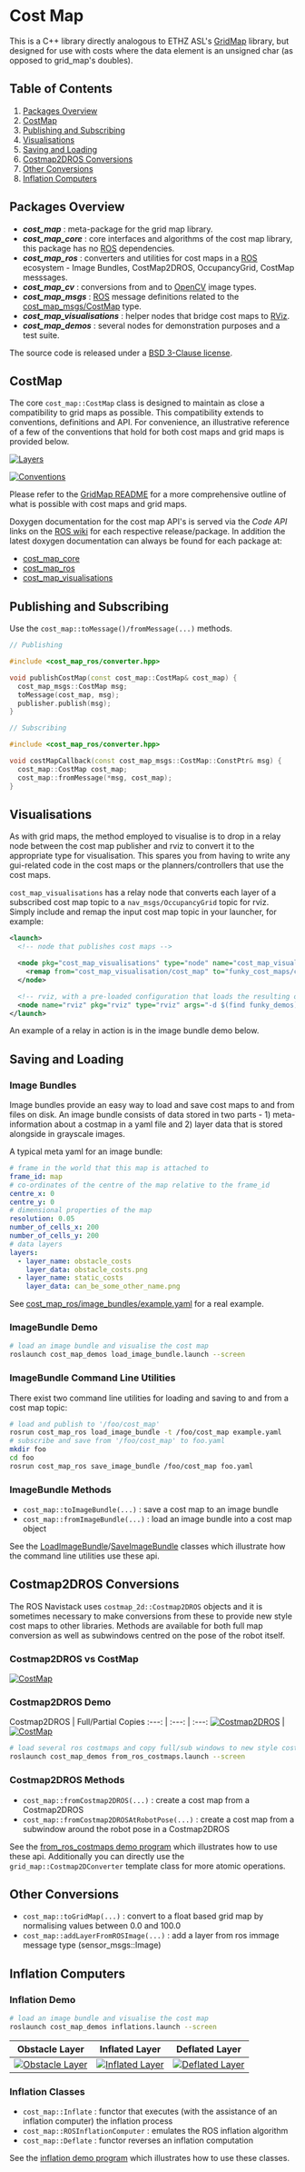 # Cost Map

This is a C++ library directly analogous to ETHZ ASL's [GridMap] library,
but designed for use with costs where the data element is an unsigned char (as opposed to grid_map's doubles).

## Table of Contents

1. [Packages Overview](#packages-overview)
2. [CostMap](#costmap)
3. [Publishing and Subscribing](#publishing-and-subscribing)
4. [Visualisations](#visualisations)
5. [Saving and Loading](#saving-and-loading)
6. [Costmap2DROS Conversions](#costmap2dros-conversions)
7. [Other Conversions](#other-conversions)
8. [Inflation Computers](#inflation-computers)

## Packages Overview

* ***cost_map*** : meta-package for the grid map library.
* ***cost_map_core*** : core interfaces and algorithms of the cost map library, this package has no [ROS] dependencies.
* ***cost_map_ros*** : converters and utilities for cost maps in a [ROS] ecosystem - Image Bundles, CostMap2DROS, OccupancyGrid, CostMap messsages.
* ***cost_map_cv*** : conversions from and to [OpenCV] image types.
* ***cost_map_msgs*** : [ROS] message definitions related to the [cost_map_msgs/CostMap] type.
* ***cost_map_visualisations*** : helper nodes that bridge cost maps to [RViz].
* ***cost_map_demos*** : several nodes for demonstration purposes and a test suite.

The source code is released under a [BSD 3-Clause license](LICENSE).

## CostMap

The core `cost_map::CostMap` class is designed to maintain as close a compatibility
to grid maps as possible. This compatibility extends to conventions, definitions and API.
For convenience, an illustrative reference of a few of the conventions that hold for both
cost maps and grid maps is provided below.

[![Layers](cost_map_core/doc/grid_map_layers.png)](cost_map_core/doc/grid_map_layers.pdf)

[![Conventions](cost_map_core/doc/grid_map_conventions.png)](cost_map_core/doc/grid_map_conventions.pdf)

Please refer to the [GridMap README](https://github.com/ethz-asl/grid_map/blob/master/README.md) for a
more comprehensive outline of what is possible with cost maps and grid maps.

Doxygen documentation for the cost map API's is served via the *Code API* links on the
[ROS wiki](http://wiki.ros.org/cost_map) for each respective release/package. In addition
the latest doxygen documentation can always be found for each package at:

* [cost_map_core](http://docs.ros.org/api/cost_map_core/html/annotated.html)
* [cost_map_ros](http://docs.ros.org/api/cost_map_ros/html/annotated.html)
* [cost_map_visualisations](http://docs.ros.org/api/cost_map_visualisations/html/annotated.html)

## Publishing and Subscribing

Use the `cost_map::toMessage()/fromMessage(...)` methods.

```cpp
// Publishing

#include <cost_map_ros/converter.hpp>

void publishCostMap(const cost_map::CostMap& cost_map) {
  cost_map_msgs::CostMap msg;
  toMessage(cost_map, msg);
  publisher.publish(msg);
}
```

```cpp
// Subscribing

#include <cost_map_ros/converter.hpp>

void costMapCallback(const cost_map_msgs::CostMap::ConstPtr& msg) {
  cost_map::CostMap cost_map;
  cost_map::fromMessage(*msg, cost_map);
}
```

## Visualisations

As with grid maps, the method employed to visualise is to drop in a relay node between
the cost map publisher and rviz to convert it to the appropriate type for visualisation.
This spares you from having to write any gui-related code in the cost maps or the
planners/controllers that use the cost maps.

`cost_map_visualisations` has a relay node that converts each layer of a subscribed
cost map topic to a `nav_msgs/OccupancyGrid` topic for rviz. Simply include and
remap the input cost map topic in your launcher, for example:

```xml
<launch>
  <!-- node that publishes cost maps -->

  <node pkg="cost_map_visualisations" type="node" name="cost_map_visualisation">
    <remap from="cost_map_visualisation/cost_map" to="funky_cost_maps/cost_map"/>
  </node>

  <!-- rviz, with a pre-loaded configuration that loads the resulting occupancy grid maps -->
  <node name="rviz" pkg="rviz" type="rviz" args="-d $(find funky_demos)/rviz/funky_cost_maps.rviz" />
</launch>
```

An example of a relay in action is in the image bundle demo below.

## Saving and Loading

### Image Bundles

Image bundles provide an easy way to load and save cost maps to and from files on disk.
An image bundle consists of data stored in two parts - 1) meta-information about a costmap in
a yaml file and 2) layer data that is stored alongside in grayscale images.

A typical meta yaml for an image bundle:

```yaml
# frame in the world that this map is attached to
frame_id: map
# co-ordinates of the centre of the map relative to the frame_id
centre_x: 0
centre_y: 0
# dimensional properties of the map
resolution: 0.05
number_of_cells_x: 200
number_of_cells_y: 200
# data layers
layers:
  - layer_name: obstacle_costs
    layer_data: obstacle_costs.png
  - layer_name: static_costs
    layer_data: can_be_some_other_name.png
```

See [cost_map_ros/image_bundles/example.yaml](cost_map_ros/image_bundles/example.yaml) for a real example.

### ImageBundle Demo

```bash
# load an image bundle and visualise the cost map
roslaunch cost_map_demos load_image_bundle.launch --screen
```

### ImageBundle Command Line Utilities

There exist two command line utilities for loading and saving to and from a cost map topic:

```bash
# load and publish to '/foo/cost_map'
rosrun cost_map_ros load_image_bundle -t /foo/cost_map example.yaml
# subscribe and save from '/foo/cost_map' to foo.yaml
mkdir foo
cd foo
rosrun cost_map_ros save_image_bundle /foo/cost_map foo.yaml
```

### ImageBundle Methods

* `cost_map::toImageBundle(...)` : save a cost map to an image bundle
* `cost_map::fromImageBundle(...)` : load an image bundle into a cost map object

See the [LoadImageBundle](cost_map_ros/src/lib/image_bundles.cpp#L203)/[SaveImageBundle](cost_map_ros/src/lib/image_bundles.cpp#L235)
classes which illustrate how the command line utilities use these api.

## Costmap2DROS Conversions

The ROS Navistack uses `costmap_2d::Costmap2DROS` objects and it is sometimes necessary
to make conversions from these to provide new style cost maps to other libraries. Methods are
available for both full map conversion as well as subwindows centred on the pose of the robot itself.

### Costmap2DROS vs CostMap

[![CostMap](cost_map_ros/doc/image_loading_coordinates_preview.png)](cost_map_ros/doc/image_loading_coordinates.png)

### Costmap2DROS Demo

Costmap2DROS | Full/Partial Copies
:---: | :---: | :---:
[![Costmap2DROS](cost_map_demos/doc/images/from_ros_costmaps/from_ros_costmaps_preview.png)](cost_map_demos/doc/images/from_ros_costmaps/from_ros_costmaps.png) | [![CostMap](cost_map_demos/doc/images/from_ros_costmaps/from_ros_costmaps_copied_preview.png)](cost_map_demos/doc/images/from_ros_costmaps/from_ros_costmaps_copied.png)


```bash
# load several ros costmaps and copy full/sub windows to new style costmaps
roslaunch cost_map_demos from_ros_costmaps.launch --screen
```

### Costmap2DROS Methods

* `cost_map::fromCostmap2DROS(...)` : create a cost map from a Costmap2DROS
* `cost_map::fromCostmap2DROSAtRobotPose(...)` : create a cost map from a subwindow around the robot pose in a Costmap2DROS

See the [from_ros_costmaps demo program](cost_map_demos/src/applications/from_ros_costmaps.cpp)
which illustrates how to use these api. Additionally you can directly use the `grid_map::Costmap2DConverter` template class for more atomic operations.

## Other Conversions

* `cost_map::toGridMap(...)` : convert to a float based grid map by normalising values between 0.0 and 100.0
* `cost_map::addLayerFromROSImage(...)` : add a layer from ros immage message type (sensor_msgs::Image)

## Inflation Computers

### Inflation Demo

```bash
# load an image bundle and visualise the cost map
roslaunch cost_map_demos inflations.launch --screen
```

Obstacle Layer | Inflated Layer | Deflated Layer
:---: | :---: | :---:
[![Obstacle Layer](cost_map_demos/doc/images/inflation/obstacle_layer_preview.png)](cost_map_demos/doc/images/inflation/obstacle_layer.png) | [![Inflated Layer](cost_map_demos/doc/images/inflation/inflation_layer_preview.png)](cost_map_demos/doc/images/inflation/inflation_layer.png) | [![Deflated Layer](cost_map_demos/doc/images/inflation/deflated_layer_preview.png)](cost_map_demos/doc/images/inflation/deflated_layer.png)

### Inflation Classes

* `cost_map::Inflate` : functor that executes (with the assistance of an inflation computer) the inflation process
* `cost_map::ROSInflationComputer` : emulates the ROS inflation algorithm
* `cost_map::Deflate` : functor reverses an inflation computation

See the [inflation demo program](cost_map_demos/src/applications/inflations.cpp)
which illustrates how to use these classes.

[GridMap]: https://github.com/ethz-asl/grid_map
[OpenCV]: http://opencv.org/
[ROS]: http://www.ros.org
[RViz]: http://wiki.ros.org/rviz
[cost_map_msgs/CostMap]: http://docs.ros.org/api/cost_map_msgs/html/msg/CostMap.html

